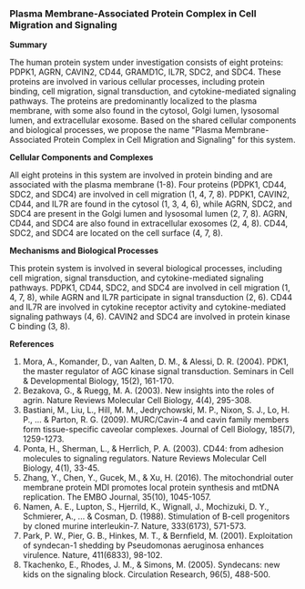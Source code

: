 ### Plasma Membrane-Associated Protein Complex in Cell Migration and Signaling

**Summary**

The human protein system under investigation consists of eight proteins: PDPK1, AGRN, CAVIN2, CD44, GRAMD1C, IL7R, SDC2, and SDC4. These proteins are involved in various cellular processes, including protein binding, cell migration, signal transduction, and cytokine-mediated signaling pathways. The proteins are predominantly localized to the plasma membrane, with some also found in the cytosol, Golgi lumen, lysosomal lumen, and extracellular exosome. Based on the shared cellular components and biological processes, we propose the name "Plasma Membrane-Associated Protein Complex in Cell Migration and Signaling" for this system.

**Cellular Components and Complexes**

All eight proteins in this system are involved in protein binding and are associated with the plasma membrane (1-8). Four proteins (PDPK1, CD44, SDC2, and SDC4) are involved in cell migration (1, 4, 7, 8). PDPK1, CAVIN2, CD44, and IL7R are found in the cytosol (1, 3, 4, 6), while AGRN, SDC2, and SDC4 are present in the Golgi lumen and lysosomal lumen (2, 7, 8). AGRN, CD44, and SDC4 are also found in extracellular exosomes (2, 4, 8). CD44, SDC2, and SDC4 are located on the cell surface (4, 7, 8).

**Mechanisms and Biological Processes**

This protein system is involved in several biological processes, including cell migration, signal transduction, and cytokine-mediated signaling pathways. PDPK1, CD44, SDC2, and SDC4 are involved in cell migration (1, 4, 7, 8), while AGRN and IL7R participate in signal transduction (2, 6). CD44 and IL7R are involved in cytokine receptor activity and cytokine-mediated signaling pathways (4, 6). CAVIN2 and SDC4 are involved in protein kinase C binding (3, 8).

**References**

1. Mora, A., Komander, D., van Aalten, D. M., & Alessi, D. R. (2004). PDK1, the master regulator of AGC kinase signal transduction. Seminars in Cell & Developmental Biology, 15(2), 161-170.
2. Bezakova, G., & Ruegg, M. A. (2003). New insights into the roles of agrin. Nature Reviews Molecular Cell Biology, 4(4), 295-308.
3. Bastiani, M., Liu, L., Hill, M. M., Jedrychowski, M. P., Nixon, S. J., Lo, H. P., ... & Parton, R. G. (2009). MURC/Cavin-4 and cavin family members form tissue-specific caveolar complexes. Journal of Cell Biology, 185(7), 1259-1273.
4. Ponta, H., Sherman, L., & Herrlich, P. A. (2003). CD44: from adhesion molecules to signaling regulators. Nature Reviews Molecular Cell Biology, 4(1), 33-45.
5. Zhang, Y., Chen, Y., Gucek, M., & Xu, H. (2016). The mitochondrial outer membrane protein MDI promotes local protein synthesis and mtDNA replication. The EMBO Journal, 35(10), 1045-1057.
6. Namen, A. E., Lupton, S., Hjerrild, K., Wignall, J., Mochizuki, D. Y., Schmierer, A., ... & Cosman, D. (1988). Stimulation of B-cell progenitors by cloned murine interleukin-7. Nature, 333(6173), 571-573.
7. Park, P. W., Pier, G. B., Hinkes, M. T., & Bernfield, M. (2001). Exploitation of syndecan-1 shedding by Pseudomonas aeruginosa enhances virulence. Nature, 411(6833), 98-102.
8. Tkachenko, E., Rhodes, J. M., & Simons, M. (2005). Syndecans: new kids on the signaling block. Circulation Research, 96(5), 488-500.